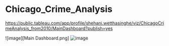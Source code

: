# Chicago_Crime_Analysis

https://public.tableau.com/app/profile/shehani.wetthasinghe/viz/ChicagoCrimeAnalysis_from2010/MainDashboard?publish=yes
 
![image][Main Dashboard.png]
![image](https://user-images.githubusercontent.com/50593017/219517566-cdb644e3-aab8-4d63-b9e4-eb88d5cf4646.png)


